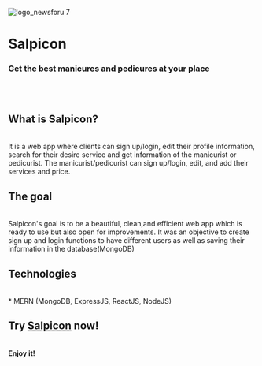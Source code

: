 ![logo_newsforu 7](https://res.cloudinary.com/mangonando/image/upload/v1628604517/salpicon-banner_hjyfvd.png)

# Salpicon

### Get the best manicures and pedicures at your place

<br><br>

## What is Salpicon?
<br>
It is a web app where clients can sign up/login, edit their profile information, search for their desire service and get information of the manicurist or pedicurist.
The manicurist/pedicurist can sign up/login, edit, and add their services and price.
<br>

## The goal
<br>
Salpicon's goal is to be a beautiful, clean,and efficient web app which is ready to use but also open for improvements. It was an objective to create sign up and login functions to have different users as well as saving their information in the database(MongoDB)
<br>

## Technologies
<br>
* MERN (MongoDB, ExpressJS, ReactJS, NodeJS)
<br>


## Try [Salpicon](http://salpicon.herokuapp.com/) now!

<br>
<b>Enjoy it!<b>
